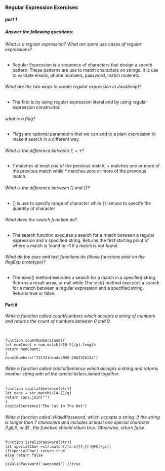 ### Regular Expression Exercises

##### part 1

##### Answer the following questions:

###### What is a regular expression? What are some use cases of regular expressions?

- Regular Expression is a sequence of characters that design a search pattern. These patterns are use to match characters on strings. it is use to validate emails, phone numbers, password, match route etc.

###### What are the two ways to create regular expression in JavaScript?

- The first is by using regular expression literal and by using regular expression constructor.

###### what is a flag?

- Flags are optional parameters that we can add to a plain expression to make it search in a different way.

###### What is the difference between ?, + *?

- ? matches at most one of the previous match, + matches one or more of the previous match while * matches zero or more of the prevoous match.

###### What is the difference between [] and {}?

- [] is use to specify range of character while {} ismuse to specify the quantity of character

###### What does the search function do?

- The search function executes a search for a match between a regular expression and a specified string. Returns the first starting point of where a match is found or -1 if a match is not found.

###### What do the exec and test functions do (these functions exist on the RegExp prototype)?

- The exec() method executes a search for a match in a specified string. Returns a result array, or null while The test() method executes a search for a match between a regular expression and a specified string. Returns true or false.


#### Part ii


###### Write a function called countNumbers which accepts a string of numbers and returns the count of numbers between 0 and 9.

```

function countNumbers(num){
let numCount = num.match(/[0-9]/g).length
return numCount;
}
countNumbers("321321dsadsa930-29d132b13a")
```

###### Write a function called capitalSentence which accepts a string and returns another string with all the capital letters joined together.

```
function capitalSentence(str){
let caps = str.match(/[A-Z]/g)
return caps.join("")
}
capitalSentence("The Cat In The Hat")
```

###### Write a function caled isValidPassword, which accepts a string. If the string is longer than 7 characters and includes at least one special character (!,@,#, or $) , the function should return true. Otherwise, return false.

```
function isValidPassword(str){
let specialChar =str.match(/[a-z]{7,}[!@#$]/gi);
if(specialChar) return true
else return false
   }
isValidPassword('awesome$') //true
```

